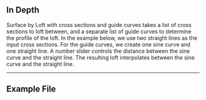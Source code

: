 ## In Depth
Surface by Loft with cross sections and guide curves takes a list of cross sections to loft between, and a separate list of guide curves to determine the profile of the loft. In the example below, we use two straight lines as the input cross sections. For the guide curves, we create one sine curve and one straight line. A number slider controls the distance between the sine curve and the straight line. The resulting loft interpolates between the sine curve and the straight line.
___
## Example File



